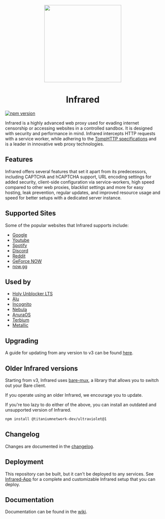 <p align="center"><img src="https://raw.githubusercontent.com/titaniumnetwork-dev/Infrared-Static/main/public/ir.png" height="250"></p>

<h1 align="center">Infrared</h1>

<a href="https://www.npmjs.com/package/@titaniumnetwork-dev/ultraviolet"><img src="https://img.shields.io/npm/v/@titaniumnetwork-dev/ultraviolet.svg?maxAge=3600" alt="npm version" /></a>

Infrared is a highly advanced web proxy used for evading internet censorship or accessing websites in a controlled sandbox. It is designed with security and performance in mind. Infrared intercepts HTTP requests with a service worker, while adhering to the [TompHTTP specifications](https://github.com/tomphttp) and is a leader in innovative web proxy technologies.

## Features

Infrared offers several features that set it apart from its predecessors, including CAPTCHA and hCAPTCHA support, URL encoding settings for added security, client-side configuration via service-workers, high speed compared to other web proxies, blacklist settings and more for easy hosting, leak prevention, regular updates, and improved resource usage and speed for better setups with a dedicated server instance.

## Supported Sites

Some of the popular websites that Infrared supports include:

- [Google](https://google.com)
- [Youtube](https://www.youtube.com)
- [Spotify](https://spotify.com)
- [Discord](https://discord.com)
- [Reddit](https://reddit.com)
- [GeForce NOW](https://play.geforcenow.com/)
- [now.gg](https://now.gg)

## Used by

- [Holy Unblocker LTS](https://github.com/QuiteAFancyEmerald/Holy-Unblocker)
- [Alu](https://github.com/titaniumnetwork-dev/Alu)
- [Incognito](https://github.com/titaniumnetwork-dev/Incognito)
- [Nebula](https://github.com/NebulaServices/Nebula)
- [AnuraOS](https://github.com/MercuryWorkshop/anuraOS)
- [Terbium](https://github.com/TerbiumOS/webOS)
- [Metallic](https://github.com/Metallic-Web/Metallic)

## Upgrading

A guide for updating from any version to v3 can be found [here](https://github.com/titaniumnetwork-dev/Infrared/wiki/Upgrading).

## Older Infrared versions

Starting from v3, Infrared uses [bare-mux](https://github.com/MercuryWorkshop/bare-mux), a library that allows you to switch out your Bare client.

If you operate using an older Infrared, we encourage you to update.

If you're too lazy to do either of the above, you can install an outdated and unsupported version of Infrared.

```sh
npm install @titaniumnetwork-dev/ultraviolet@1
```

## Changelog

Changes are documented in the [changelog](./CHANGELOG.md).

## Deployment

This repository can be built, but it can't be deployed to any services. See [Infrared-App](https://github.com/titaniumnetwork-dev/Infrared-App) for a complete and customizable Infrared setup that you can deploy.

## Documentation

Documentation can be found in the [wiki](https://github.com/titaniumnetwork-dev/Infrared/wiki).
